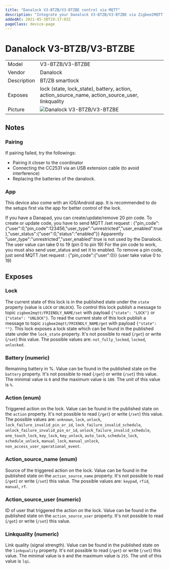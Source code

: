 ```yaml
---
title: "Danalock V3-BTZB/V3-BTZBE control via MQTT"
description: "Integrate your Danalock V3-BTZB/V3-BTZBE via Zigbee2MQTT with whatever smart home infrastructure you are using without the vendor's bridge or gateway."
addedAt: 2021-05-30T19:17:03Z
pageClass: device-page
---
```


<!-- !!!! -->
<!-- ATTENTION: This file is auto-generated through docgen! -->
<!-- You can only edit the "Notes"-Section between the two comment lines "Notes BEGIN" and "Notes END". -->
<!-- Do not use h1 or h2 heading within "## Notes"-Section. -->
<!-- !!!! -->

# Danalock V3-BTZB/V3-BTZBE

|     |     |
|-----|-----|
| Model | V3-BTZB/V3-BTZBE  |
| Vendor  | Danalock  |
| Description | BT/ZB smartlock |
| Exposes | lock (state, lock_state), battery, action, action_source_name, action_source_user, linkquality |
| Picture | ![Danalock V3-BTZB/V3-BTZBE](https://www.zigbee2mqtt.io/images/devices/V3-BTZB-V3-BTZBE.jpg) |


<!-- Notes BEGIN: You can edit here. Add "## Notes" headline if not already present. -->
## Notes


### Pairing
If pairing failed, try the followings:
- Pairing it closer to the coordinator
- Connecting the CC2531 via an USB extension cable (to avoid interference)
- Replacing the batteries of the danalock.

### App
This device also come with an iOS/Android app. It is recommended to do the setups first via the app for better control of the lock.

If you have a Danapad, you can create/update/remove 20 pin code.
To create or update code, you have to send MQTT /set request : {"pin_code":{"user":0,"pin_code":123456,"user_type":"unrestricted","user_enabled":true},"user_status":{"user":0,"status":"enabled"}}
Apparently "user_type":"unrestricted","user_enabled":true is not used by the Danalock.
The user value can take 0 to 19 (pin 0 to pin 19)
For the pin code to work, you must also send user_status and set it to enabled.
To remove a pin code, just send MQTT /set request : {"pin_code":{"user":0}} (user take value 0 to 19)
<!-- Notes END: Do not edit below this line -->



## Exposes

### Lock 
The current state of this lock is in the published state under the `state` property (value is `LOCK` or `UNLOCK`).
To control this lock publish a message to topic `zigbee2mqtt/FRIENDLY_NAME/set` with payload `{"state": "LOCK"}` or `{"state": "UNLOCK"}`.
To read the current state of this lock publish a message to topic `zigbee2mqtt/FRIENDLY_NAME/get` with payload `{"state": ""}`.
This lock exposes a lock state which can be found in the published state under the `lock_state` property. It's not possible to read (`/get`) or write (`/set`) this value. The possible values are: `not_fully_locked`, `locked`, `unlocked`.

### Battery (numeric)
Remaining battery in %.
Value can be found in the published state on the `battery` property.
It's not possible to read (`/get`) or write (`/set`) this value.
The minimal value is `0` and the maximum value is `100`.
The unit of this value is `%`.

### Action (enum)
Triggered action on the lock.
Value can be found in the published state on the `action` property.
It's not possible to read (`/get`) or write (`/set`) this value.
The possible values are: `unknown`, `lock`, `unlock`, `lock_failure_invalid_pin_or_id`, `lock_failure_invalid_schedule`, `unlock_failure_invalid_pin_or_id`, `unlock_failure_invalid_schedule`, `one_touch_lock`, `key_lock`, `key_unlock`, `auto_lock`, `schedule_lock`, `schedule_unlock`, `manual_lock`, `manual_unlock`, `non_access_user_operational_event`.

### Action_source_name (enum)
Source of the triggered action on the lock.
Value can be found in the published state on the `action_source_name` property.
It's not possible to read (`/get`) or write (`/set`) this value.
The possible values are: `keypad`, `rfid`, `manual`, `rf`.

### Action_source_user (numeric)
ID of user that triggered the action on the lock.
Value can be found in the published state on the `action_source_user` property.
It's not possible to read (`/get`) or write (`/set`) this value.

### Linkquality (numeric)
Link quality (signal strength).
Value can be found in the published state on the `linkquality` property.
It's not possible to read (`/get`) or write (`/set`) this value.
The minimal value is `0` and the maximum value is `255`.
The unit of this value is `lqi`.

